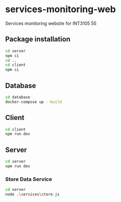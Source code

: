 # services-monitoring-web
Services monitoring website for INT3105 55

## Package installation
```sh
cd server
npm ci
cd ..
cd client
npm ci
```
## Database
```sh
cd database
docker-compose up --build
```
## Client
```sh
cd client
npm run dev
```
## Server
```sh
cd server
npm run dev
```
### Store Data Service
```sh
cd server
node .\services\store.js
```




